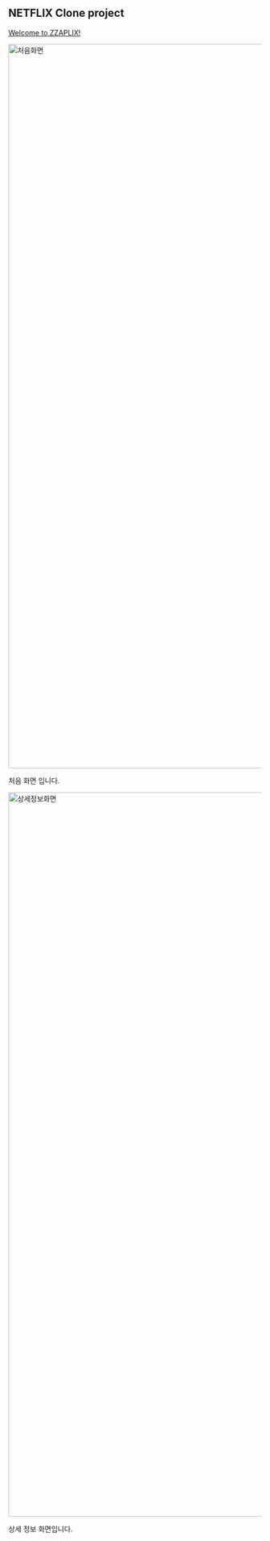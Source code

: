 ## NETFLIX Clone project

<a href="https://655b544c5ad3630bb61908cc--singular-begonia-8b15c3.netlify.app">Welcome to ZZAPLIX!</a>

<img width="1440" alt="처음화면" src="https://github.com/goodbyebada/zzaplix/assets/90432681/5ecac08a-6a5f-4b16-91e3-329021cc4ae8">
<p>처음 화면 입니다.</p>

<img width="1440" alt="상세정보화면" src="https://github.com/goodbyebada/zzaplix/assets/90432681/56c9ee58-0700-4618-abd0-79757fb7ab71">
<p>상세 정보 화면입니다.</p>
